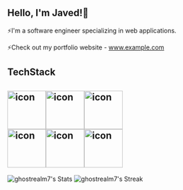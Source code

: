 ## Hello, I'm Javed!👋

⚡I'm a software engineer specializing in web applications.

⚡Check out my portfolio website - www.example.com

## TechStack

## <div style="display: flex; align-items: flex-start;"><img src="https://techstack-generator.vercel.app/js-icon.svg" alt="icon" width="87" height="87" /><img src="https://techstack-generator.vercel.app/react-icon.svg" alt="icon" width="87" height="87" /><img src="https://techstack-generator.vercel.app/ts-icon.svg" alt="icon" width="87" height="87" /></div><div style="display: flex; align-items: flex-start;"><img src="https://techstack-generator.vercel.app/nginx-icon.svg" alt="icon" width="87" height="87" /><img src="https://techstack-generator.vercel.app/mysql-icon.svg" alt="icon" width="87" height="87" /><img src="https://techstack-generator.vercel.app/restapi-icon.svg" alt="icon" width="87" height="87" /></div>

![ghostrealm7's Stats](https://github-readme-stats.vercel.app/api?username=ghostrealm7&theme=tokyonight&show_icons=true&hide_border=true&count_private=true) ![ghostrealm7's Streak](https://github-readme-streak-stats.herokuapp.com/?user=ghostrealm7&theme=tokyonight&hide_border=true)

<!--
[![roadmap.sh](https://roadmap.sh/card/tall/664b242ebc68b74d9bf1eb60?variant=dark)](https://roadmap.sh)

**Ghostrealm7/Ghostrealm7** is a ✨ _special_ ✨ repository because its `README.md` (this file) appears on your GitHub profile.

Here are some ideas to get you started:

- 🔭 I’m currently working on ...
- 🌱 I’m currently learning ...
- 👯 I’m looking to collaborate on ...
- 🤔 I’m looking for help with ...
- 💬 Ask me about ...
- 📫 How to reach me: ...
- 😄 Pronouns: ...
- ⚡ Fun fact: ...
-->
